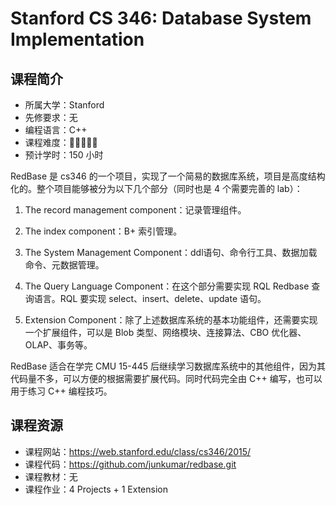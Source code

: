 # Stanford CS 346: Database System Implementation

## 课程简介

- 所属大学：Stanford
- 先修要求：无
- 编程语言：C++
- 课程难度：🌟🌟🌟🌟🌟
- 预计学时：150 小时

RedBase 是 cs346 的一个项目，实现了一个简易的数据库系统，项目是高度结构化的。整个项目能够被分为以下几个部分（同时也是 4 个需要完善的 lab）：

1. The record management component：记录管理组件。

2. The index component：B+ 索引管理。

3. The System Management Component：ddl语句、命令行工具、数据加载命令、元数据管理。

4. The Query Language Component：在这个部分需要实现 RQL Redbase 查询语言。RQL 要实现 select、insert、delete、update 语句。

5. Extension Component：除了上述数据库系统的基本功能组件，还需要实现一个扩展组件，可以是 Blob 类型、网络模块、连接算法、CBO 优化器、OLAP、事务等。

RedBase 适合在学完 CMU 15-445 后继续学习数据库系统中的其他组件，因为其代码量不多，可以方便的根据需要扩展代码。同时代码完全由 C++ 编写，也可以用于练习 C++ 编程技巧。

## 课程资源

- 课程网站：<https://web.stanford.edu/class/cs346/2015/>
- 课程代码：<https://github.com/junkumar/redbase.git>
- 课程教材：无
- 课程作业：4 Projects + 1 Extension
